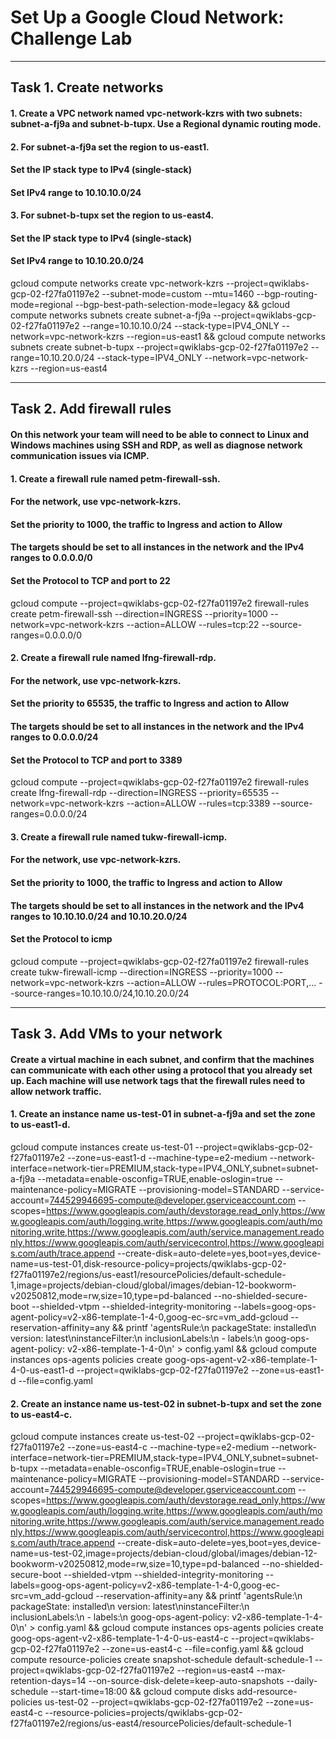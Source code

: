 # Set Up a Google Cloud Network: Challenge Lab

---

## Task 1. Create networks

#### 1. Create a VPC network named vpc-network-kzrs with two subnets: subnet-a-fj9a and subnet-b-tupx. Use a Regional dynamic routing mode.

#### 2. For subnet-a-fj9a set the region to us-east1.

#### Set the IP stack type to IPv4 (single-stack)

#### Set IPv4 range to 10.10.10.0/24

#### 3. For subnet-b-tupx set the region to us-east4.

#### Set the IP stack type to IPv4 (single-stack)

#### Set IPv4 range to 10.10.20.0/24

gcloud compute networks create vpc-network-kzrs --project=qwiklabs-gcp-02-f27fa01197e2 --subnet-mode=custom --mtu=1460 --bgp-routing-mode=regional --bgp-best-path-selection-mode=legacy && gcloud compute networks subnets create subnet-a-fj9a --project=qwiklabs-gcp-02-f27fa01197e2 --range=10.10.10.0/24 --stack-type=IPV4_ONLY --network=vpc-network-kzrs --region=us-east1 && gcloud compute networks subnets create subnet-b-tupx --project=qwiklabs-gcp-02-f27fa01197e2 --range=10.10.20.0/24 --stack-type=IPV4_ONLY --network=vpc-network-kzrs --region=us-east4

---

## Task 2. Add firewall rules

#### On this network your team will need to be able to connect to Linux and Windows machines using SSH and RDP, as well as diagnose network communication issues via ICMP.

#### 1. Create a firewall rule named petm-firewall-ssh.

#### For the network, use vpc-network-kzrs.

#### Set the priority to 1000, the traffic to Ingress and action to Allow

#### The targets should be set to all instances in the network and the IPv4 ranges to 0.0.0.0/0

#### Set the Protocol to TCP and port to 22

gcloud compute --project=qwiklabs-gcp-02-f27fa01197e2 firewall-rules create petm-firewall-ssh --direction=INGRESS --priority=1000 --network=vpc-network-kzrs --action=ALLOW --rules=tcp:22 --source-ranges=0.0.0.0/0

#### 2. Create a firewall rule named lfng-firewall-rdp.

#### For the network, use vpc-network-kzrs.

#### Set the priority to 65535, the traffic to Ingress and action to Allow

#### The targets should be set to all instances in the network and the IPv4 ranges to 0.0.0.0/24

#### Set the Protocol to TCP and port to 3389

gcloud compute --project=qwiklabs-gcp-02-f27fa01197e2 firewall-rules create lfng-firewall-rdp --direction=INGRESS --priority=65535 --network=vpc-network-kzrs --action=ALLOW --rules=tcp:3389 --source-ranges=0.0.0.0/24

#### 3. Create a firewall rule named tukw-firewall-icmp.

#### For the network, use vpc-network-kzrs.

#### Set the priority to 1000, the traffic to Ingress and action to Allow

#### The targets should be set to all instances in the network and the IPv4 ranges to 10.10.10.0/24 and 10.10.20.0/24

#### Set the Protocol to icmp

gcloud compute --project=qwiklabs-gcp-02-f27fa01197e2 firewall-rules create tukw-firewall-icmp --direction=INGRESS --priority=1000 --network=vpc-network-kzrs --action=ALLOW --rules=PROTOCOL:PORT,... --source-ranges=10.10.10.0/24,10.10.20.0/24

---

## Task 3. Add VMs to your network

#### Create a virtual machine in each subnet, and confirm that the machines can communicate with each other using a protocol that you already set up. Each machine will use network tags that the firewall rules need to allow network traffic.

#### 1. Create an instance name us-test-01 in subnet-a-fj9a and set the zone to us-east1-d.

gcloud compute instances create us-test-01 --project=qwiklabs-gcp-02-f27fa01197e2 --zone=us-east1-d --machine-type=e2-medium --network-interface=network-tier=PREMIUM,stack-type=IPV4_ONLY,subnet=subnet-a-fj9a --metadata=enable-osconfig=TRUE,enable-oslogin=true --maintenance-policy=MIGRATE --provisioning-model=STANDARD --service-account=744529946695-compute@developer.gserviceaccount.com --scopes=https://www.googleapis.com/auth/devstorage.read_only,https://www.googleapis.com/auth/logging.write,https://www.googleapis.com/auth/monitoring.write,https://www.googleapis.com/auth/service.management.readonly,https://www.googleapis.com/auth/servicecontrol,https://www.googleapis.com/auth/trace.append --create-disk=auto-delete=yes,boot=yes,device-name=us-test-01,disk-resource-policy=projects/qwiklabs-gcp-02-f27fa01197e2/regions/us-east1/resourcePolicies/default-schedule-1,image=projects/debian-cloud/global/images/debian-12-bookworm-v20250812,mode=rw,size=10,type=pd-balanced --no-shielded-secure-boot --shielded-vtpm --shielded-integrity-monitoring --labels=goog-ops-agent-policy=v2-x86-template-1-4-0,goog-ec-src=vm_add-gcloud --reservation-affinity=any && printf 'agentsRule:\n packageState: installed\n version: latest\ninstanceFilter:\n inclusionLabels:\n - labels:\n goog-ops-agent-policy: v2-x86-template-1-4-0\n' > config.yaml && gcloud compute instances ops-agents policies create goog-ops-agent-v2-x86-template-1-4-0-us-east1-d --project=qwiklabs-gcp-02-f27fa01197e2 --zone=us-east1-d --file=config.yaml

#### 2. Create an instance name us-test-02 in subnet-b-tupx and set the zone to us-east4-c.

gcloud compute instances create us-test-02 --project=qwiklabs-gcp-02-f27fa01197e2 --zone=us-east4-c --machine-type=e2-medium --network-interface=network-tier=PREMIUM,stack-type=IPV4_ONLY,subnet=subnet-b-tupx --metadata=enable-osconfig=TRUE,enable-oslogin=true --maintenance-policy=MIGRATE --provisioning-model=STANDARD --service-account=744529946695-compute@developer.gserviceaccount.com --scopes=https://www.googleapis.com/auth/devstorage.read_only,https://www.googleapis.com/auth/logging.write,https://www.googleapis.com/auth/monitoring.write,https://www.googleapis.com/auth/service.management.readonly,https://www.googleapis.com/auth/servicecontrol,https://www.googleapis.com/auth/trace.append --create-disk=auto-delete=yes,boot=yes,device-name=us-test-02,image=projects/debian-cloud/global/images/debian-12-bookworm-v20250812,mode=rw,size=10,type=pd-balanced --no-shielded-secure-boot --shielded-vtpm --shielded-integrity-monitoring --labels=goog-ops-agent-policy=v2-x86-template-1-4-0,goog-ec-src=vm_add-gcloud --reservation-affinity=any && printf 'agentsRule:\n packageState: installed\n version: latest\ninstanceFilter:\n inclusionLabels:\n - labels:\n goog-ops-agent-policy: v2-x86-template-1-4-0\n' > config.yaml && gcloud compute instances ops-agents policies create goog-ops-agent-v2-x86-template-1-4-0-us-east4-c --project=qwiklabs-gcp-02-f27fa01197e2 --zone=us-east4-c --file=config.yaml && gcloud compute resource-policies create snapshot-schedule default-schedule-1 --project=qwiklabs-gcp-02-f27fa01197e2 --region=us-east4 --max-retention-days=14 --on-source-disk-delete=keep-auto-snapshots --daily-schedule --start-time=18:00 && gcloud compute disks add-resource-policies us-test-02 --project=qwiklabs-gcp-02-f27fa01197e2 --zone=us-east4-c --resource-policies=projects/qwiklabs-gcp-02-f27fa01197e2/regions/us-east4/resourcePolicies/default-schedule-1
